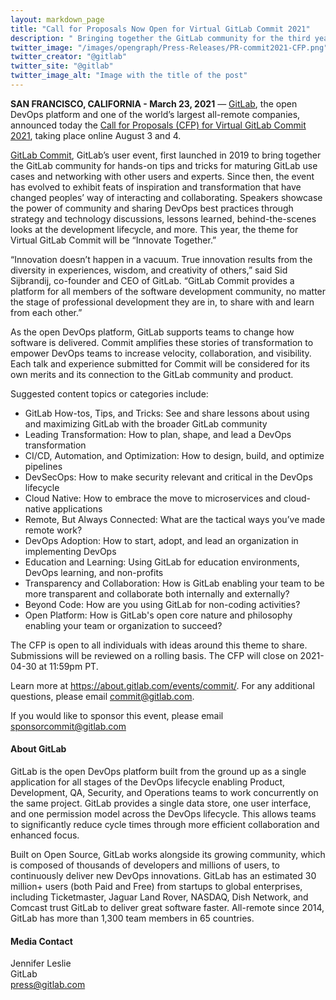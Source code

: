 ```yaml
---
layout: markdown_page
title: "Call for Proposals Now Open for Virtual GitLab Commit 2021"
description: " Bringing together the GitLab community for the third year, Commit shares stories from across the software development lifecycle to inspire and connect teams to innovate together."
twitter_image: "/images/opengraph/Press-Releases/PR-commit2021-CFP.png"
twitter_creator: "@gitlab"
twitter_site: "@gitlab"
twitter_image_alt: "Image with the title of the post"
---
```


**SAN FRANCISCO, CALIFORNIA - March 23, 2021** — [GitLab](https://about.gitlab.com/), the open DevOps platform and one of the world’s largest all-remote companies, announced today the [Call for Proposals (CFP) for Virtual GitLab Commit 2021](https://docs.google.com/forms/d/e/1FAIpQLSdYAnbBeMezbC_ZeqcTo31UHEKRhhem0wxEalM7Oy9KS3-j0w/viewform), taking place online August 3 and 4. 

[GitLab Commit](https://about.gitlab.com/events/commit/), GitLab’s user event, first launched in 2019 to bring together the GitLab community for hands-on tips and tricks for maturing GitLab use cases and networking with other users and experts. Since then, the event has evolved to exhibit feats of inspiration and transformation that have changed peoples’ way of interacting and collaborating. Speakers showcase the power of community and sharing DevOps best practices through strategy and technology discussions, lessons learned, behind-the-scenes looks at the development lifecycle, and more. This year, the theme for Virtual GitLab Commit will be “Innovate Together.” 

“Innovation doesn’t happen in a vacuum. True innovation results from the diversity in experiences, wisdom, and creativity of others,” said Sid Sijbrandij, co-founder and CEO of GitLab. “GitLab Commit provides a platform for all members of the software development community, no matter the stage of professional development they are in, to share with and learn from each other.”

As the open DevOps platform, GitLab supports teams to change how software is delivered. Commit amplifies these stories of transformation to empower DevOps teams to increase velocity, collaboration, and visibility. Each talk and experience submitted for  Commit will be considered for its own merits and its connection to the GitLab community and product. 

Suggested content topics or categories include:
* GitLab How-tos, Tips, and Tricks: See and share lessons about using and maximizing GitLab with the broader GitLab community
* Leading Transformation: How to plan, shape, and lead a DevOps transformation
* CI/CD, Automation, and Optimization: How to design, build, and optimize pipelines
* DevSecOps: How to make security relevant and critical in the DevOps lifecycle
* Cloud Native: How to embrace the move to microservices and cloud-native applications
* Remote, But Always Connected: What are the tactical ways you’ve made remote work?
* DevOps Adoption: How to start, adopt, and lead an organization in implementing DevOps
* Education and Learning: Using GitLab for education environments, DevOps learning, and non-profits
* Transparency and Collaboration: How is GitLab enabling your team to be more transparent and collaborate both internally and externally?
* Beyond Code: How are you using GitLab for non-coding activities?
* Open Platform: How is GitLab's open core nature and philosophy enabling your team or organization to succeed?

The CFP is open to all individuals with ideas around this theme to share. Submissions will be reviewed on a rolling basis. The CFP will close on 2021-04-30 at 11:59pm PT.

Learn more at https://about.gitlab.com/events/commit/. For any additional questions, please email commit@gitlab.com.

If you would like to sponsor this event, please email [sponsorcommit@gitlab.com](mailto:sponsorcommit@gitlab.com)

#### About GitLab
GitLab is the open DevOps platform built from the ground up as a single application for all stages of the DevOps lifecycle enabling Product, Development, QA, Security, and Operations teams to work concurrently on the same project. GitLab provides a single data store, one user interface, and one permission model across the DevOps lifecycle. This allows teams to significantly reduce cycle times through more efficient collaboration and enhanced focus.

Built on Open Source, GitLab works alongside its growing community, which is composed of thousands of developers and millions of users, to continuously deliver new DevOps innovations. GitLab has an estimated 30 million+ users (both Paid and Free) from startups to global enterprises, including Ticketmaster, Jaguar Land Rover, NASDAQ, Dish Network, and Comcast trust GitLab to deliver great software faster. All-remote since 2014, GitLab has more than 1,300 team members in 65 countries.

#### Media Contact
Jennifer Leslie
<br>
GitLab
<br>
[press@gitlab.com](mailto:press@gitlab.com)


